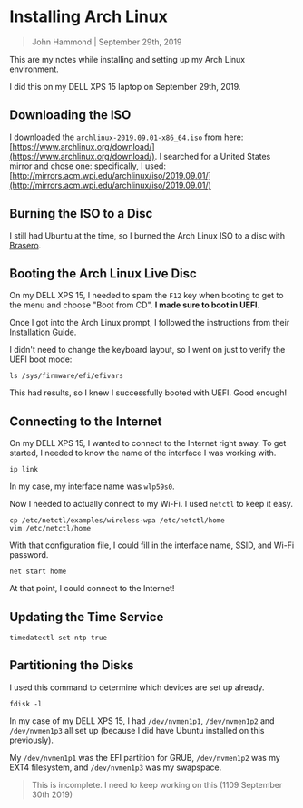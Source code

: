 Installing Arch Linux
======================

> John Hammond | September 29th, 2019

This are my notes while installing and setting up my Arch Linux environment.

I did this on my DELL XPS 15 laptop on September 29th, 2019.


Downloading the ISO
-------------------

I downloaded the `archlinux-2019.09.01-x86_64.iso` from here: [https://www.archlinux.org/download/](https://www.archlinux.org/download/).
I searched for a United States mirror and chose one: specifically, I used: [http://mirrors.acm.wpi.edu/archlinux/iso/2019.09.01/](http://mirrors.acm.wpi.edu/archlinux/iso/2019.09.01/)


Burning the ISO to a Disc
-------------------------

I still had Ubuntu at the time, so I burned the Arch Linux ISO to a disc with [Brasero]. 


Booting the Arch Linux Live Disc
------------------------

On my DELL XPS 15, I needed to spam the `F12` key when booting to get to the menu and choose "Boot from CD". **I made sure to boot in UEFI**.

Once I got into the Arch Linux prompt, I followed the instructions from their [Installation Guide](https://wiki.archlinux.org/index.php/installation_guide).

I didn't need to change the keyboard layout, so I went on just to verify the UEFI boot mode:

```
ls /sys/firmware/efi/efivars
```

This had results, so I knew I successfully booted with UEFI. Good enough!

Connecting to the Internet
----------------

On my DELL XPS 15, I wanted to connect to the Internet right away. To get started, I needed to know the name of the
interface I was working with.

```
ip link
```

In my case, my interface name was `wlp59s0`.

Now I needed to actually connect to my Wi-Fi. I used `netctl` to keep it easy.

```
cp /etc/netctl/examples/wireless-wpa /etc/netctl/home
vim /etc/netctl/home
```

With that configuration file, I could fill in the interface name, SSID, and Wi-Fi password.

```
net start home
```

At that point, I could connect to the Internet!

Updating the Time Service
----------------------

```
timedatectl set-ntp true
```

Partitioning the Disks
----------------------

I used this command to determine which devices are set up already.

```
fdisk -l
```

In my case of my DELL XPS 15, I had `/dev/nvmen1p1`, `/dev/nvmen1p2` and `/dev/nvmen1p3` all set up (because I did have Ubuntu installed on this previously).

My `/dev/nvmen1p1` was the EFI partition for GRUB, `/dev/nvmen1p2` was my EXT4 filesystem, and `/dev/nvmen1p3` was my swapspace.




> This is incomplete. I need to keep working on this (1109 September 30th 2019)

[Brasero]: https://wiki.gnome.org/Apps/Brasero
